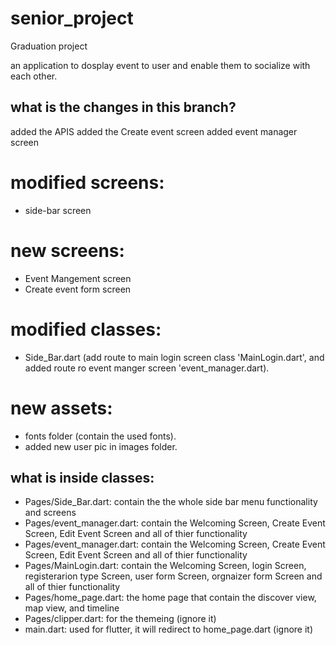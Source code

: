# senior_project

Graduation project

an application to dosplay event to user and enable them to socialize with each other.

## what is the changes in this branch?
added the APIS
added the Create event screen
added event manager screen

# modified screens:
- side-bar screen

# new screens:
- Event Mangement screen
- Create event form screen

# modified classes:
- Side_Bar.dart (add route to main login screen class 'MainLogin.dart', and added route ro event manger screen 'event_manager.dart).

# new assets:
- fonts folder (contain the used fonts).
- added new user pic in images folder.


## what is inside classes:
- Pages/Side_Bar.dart: contain the the whole side bar menu functionality and screens
- Pages/event_manager.dart: contain the Welcoming Screen, Create Event Screen, Edit Event Screen and all of thier functionality
- Pages/event_manager.dart: contain the Welcoming Screen, Create Event Screen, Edit Event Screen and all of thier functionality
- Pages/MainLogin.dart: contain the Welcoming Screen, login Screen, registerarion type Screen, user form Screen, orgnaizer form Screen and all of thier functionality
- Pages/home_page.dart: the home page that contain the discover view, map view, and timeline
- Pages/clipper.dart: for the themeing (ignore it)
- main.dart: used for flutter, it will redirect to home_page.dart (ignore it)
 
